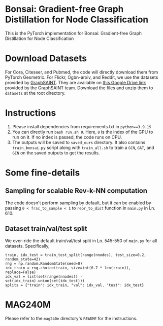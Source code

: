 # Bonsai: Gradient-free Graph Distillation for Node Classification

This is the PyTorch implementation for Bonsai: Gradient-free Graph Distillation for Node Classification

# Download Datasets

For Cora, Citeseer, and Pubmed, the code will directly download them from PyTorch Geometric. For Flickr, Ogbn-arxiv, and Reddit, we use the datasets provided by [GraphSAINT](https://github.com/GraphSAINT/GraphSAINT). They are available on [this Google Drive link](https://drive.google.com/open?id=1zycmmDES39zVlbVCYs88JTJ1Wm5FbfLz) provided by the GraphSAINT team. Download the files and unzip them to `datasets` at the root directory.

# Instructions

1. Please install dependencies from requirements.txt in `python==3.9.19`
2. You can directly run `bash run.sh 0`. Here, `0` is the index of the GPU to run on it. If no index is passed, the code runs on CPU. 
3. The outputs will be saved to `saved_ours` directory. It also contains `train_bonsai.py` script along with `train_all.sh` to train a `GCN`, `GAT`, and `GIN` on the saved outputs to get the results.

# Some fine-details

## Sampling for scalable Rev-k-NN computation

The code doesn't perform sampling by default, but it can be enabled by passing `0 < frac_to_sample < 1` to `repr_to_dist` function in `main.py` in Ln. 610.

## Dataset train/val/test split

We over-ride the default train/val/test split in Ln. 545-550 of `main.py` for all datasets. Specifically,  
```python3
train, idx_test = train_test_split(range(nnodes), test_size=0.2, random_state=42)
rng = np.random.RandomState(seed=0)
idx_train = rng.choice(train, size=int(0.7 * len(train)), replace=False)
idx_val = list(set(range(nnodes)) - set(idx_train).union(set(idx_test)))
splits = {"train": idx_train, "val": idx_val, "test": idx_test}
```

# MAG240M

Please refer to the `mag240m` directory's `README` for the instructions.
